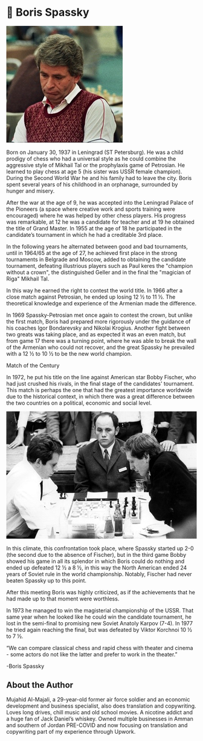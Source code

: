 # 👑 Boris Spassky

![Boris](_static/images/boris-spassky/boris.jpeg)

Born on January 30, 1937 in Leningrad (ST Petersburg). He was a child prodigy of chess who had a universal style as he could combine the aggressive style of Mikhail Tal or the prophylaxis game of Petrosian. He learned to play chess at age 5 (his sister was USSR female champion). During the Second World War he and his family had to leave the city. Boris spent several years of his childhood in an orphanage, surrounded by hunger and misery.

After the war at the age of 9, he was accepted into the Leningrad Palace of the Pioneers (a space where creative work and sports training were encouraged) where he was helped by other chess players. His progress was remarkable, at 12 he was a candidate for teacher and at 19 he obtained the title of Grand Master. In 1955 at the age of 18 he participated in the candidate’s tournament in which he had a creditable 3rd place.

In the following years he alternated between good and bad tournaments, until in 1964/65 at the age of 27, he achieved first place in the strong tournaments in Belgrade and Moscow, added to obtaining the candidate tournament, defeating illustrious players such as Paul keres the "champion without a crown", the distinguished Geller and in the final the "magician of Riga" Mikhail Tal.

In this way he earned the right to contest the world title. In 1966 after a close match against Petrosian, he ended up losing 12 ½ to 11 ½. The theoretical knowledge and experience of the Armenian made the difference.

In 1969 Spassky-Petrosian met once again to contest the crown, but unlike the first match, Boris had prepared more rigorously under the guidance of his coaches Igor Bondarevsky and Nikolai Krogius. Another fight between two greats was taking place, and as expected it was an even match, but from game 17 there was a turning point, where he was able to break the wall of the Armenian who could not recover, and the great Spassky he prevailed with a 12 ½ to 10 ½ to be the new world champion.

Match of the Century

In 1972, he put his title on the line against American star Bobby Fischer, who had just crushed his rivals, in the final stage of the candidates' tournament. This match is perhaps the one that had the greatest importance worldwide due to the historical context, in which there was a great difference between the two countries on a political, economic and social level.

![player](_static/images/boris-spassky/player.jpeg)

In this climate, this confrontation took place, where Spassky started up 2-0 (the second due to the absence of Fischer), but in the third game Bobby showed his game in all its splendor in which Boris could do nothing and ended up defeated 12 ½ a 8 ½, in this way the North American ended 24 years of Soviet rule in the world championship. Notably, Fischer had never beaten Spassky up to this point.

After this meeting Boris was highly criticized, as if the achievements that he had made up to that moment were worthless.

In 1973 he managed to win the magisterial championship of the USSR. That same year when he looked like he could win the candidate tournament, he lost in the semi-final to promising new Soviet Anatoly Karpov (7-4). In 1977 he tried again reaching the final, but was defeated by Viktor Korchnoi 10 ½ to 7 ½.

“We can compare classical chess and rapid chess with theater and cinema - some actors do not like the latter and prefer to work in the theater.”

-Boris Spassky

## About the Author

Mujahid Al-Majali, a 29-year-old former air force soldier and an economic
development and business specialist, also does translation and copywriting.
Loves long drives, chill music and old school movies. A nicotine addict and a
huge fan of Jack Daniel’s whiskey. Owned multiple businesses in Amman and
southern of Jordan PRE-COVID and now focusing on translation and copywriting
part of my experience through Upwork.
